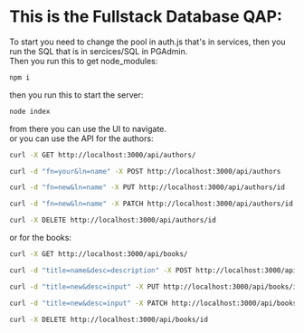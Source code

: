 # This is the Fullstack Database QAP:

To start you need to change the pool in auth.js that's in services, then you run the SQL that is in sercices/SQL in PGAdmin. <br>
Then you run this to get node_modules:
```bash
npm i
```


then you run this to start the server: 
``` bash
node index
```
from there you can use the UI to navigate. <br>
or you can use the API for the authors:
```bash
curl -X GET http://localhost:3000/api/authors/
```
```bash
curl -d "fn=your&ln=name" -X POST http://localhost:3000/api/authors
```
```bash
curl -d "fn=new&ln=name" -X PUT http://localhost:3000/api/authors/id
```
```bash
curl -d "fn=new&ln=name" -X PATCH http://localhost:3000/api/authors/id
```
```bash
curl -X DELETE http://localhost:3000/api/authors/id
```
or for the books:
```bash
curl -X GET http://localhost:3000/api/books/
```
```bash
curl -d "title=name&desc=description" -X POST http://localhost:3000/api/books
```
```bash
curl -d "title=new&desc=input" -X PUT http://localhost:3000/api/books/id
```
```bash
curl -d "title=new&desc=input" -X PATCH http://localhost:3000/api/books/id
```
```bash
curl -X DELETE http://localhost:3000/api/books/id
```
